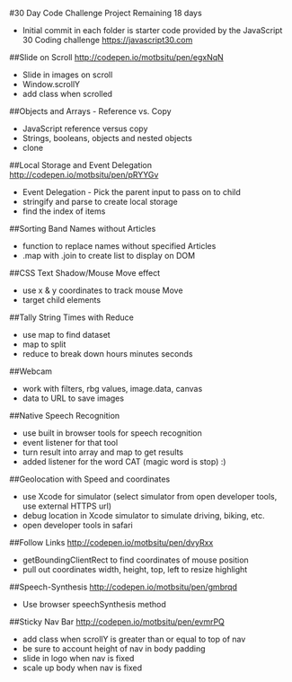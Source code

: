 #30 Day Code Challenge Project
Remaining 18 days
- Initial commit in each folder is starter code provided by the JavaScript 30 Coding challenge https://javascript30.com


##Slide on Scroll
http://codepen.io/motbsitu/pen/egxNqN
- Slide in images on scroll
- Window.scrollY
- add class when scrolled

##Objects and Arrays - Reference vs. Copy
- JavaScript reference versus copy
- Strings, booleans, objects and nested objects
- clone

##Local Storage and Event Delegation
http://codepen.io/motbsitu/pen/pRYYGv
- Event Delegation - Pick the parent input to pass on to child
- stringify and parse to create local storage
- find the index of items

##Sorting Band Names without Articles
- function to replace names without specified Articles
- .map with .join to create list to display on DOM

##CSS Text Shadow/Mouse Move effect
- use x & y coordinates to track mouse Move
- target child elements

##Tally String Times with Reduce
- use map to find dataset
- map to split
- reduce to break down hours minutes seconds

##Webcam
- work with filters, rbg values, image.data, canvas
- data to URL to save images

##Native Speech Recognition
- use built in browser tools for speech recognition
- event listener for that tool
- turn result into array and map to get results
- added listener for the word CAT (magic word is stop) :)

##Geolocation with Speed and coordinates
- use Xcode for simulator (select simulator from open developer tools, use external HTTPS url)
- debug location in Xcode simulator to simulate driving, biking, etc.
- open developer tools in safari

##Follow Links
http://codepen.io/motbsitu/pen/dvyRxx
- getBoundingClientRect to find coordinates of mouse position
- pull out coordinates width, height, top, left to resize highlight

##Speech-Synthesis
http://codepen.io/motbsitu/pen/gmbrqd
- Use browser speechSynthesis method

##Sticky Nav Bar
http://codepen.io/motbsitu/pen/evmrPQ
- add class when scrollY is greater than or equal to top of nav
- be sure to account height of nav in body padding
- slide in logo when nav is fixed
- scale up body when nav is fixed
